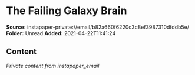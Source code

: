 # The Failing Galaxy Brain

**Source:** instapaper-private://email/b82a660f6220c3c8ef3987310dfddb5e/
**Folder:** Unread
**Added:** 2021-04-22T11:41:24




## Content
*Private content from instapaper_email*
